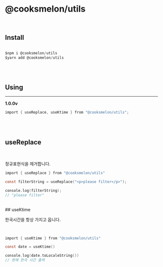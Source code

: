 # @cooksmelon/utils

<br />

## Install

```c

$npm i @cooksmelon/utils
$yarn add @cooksmelon/utils

```

<br />
<br />

## Using

---

**1.0.0v**
<br />

```c
import { useReplace, useKtime } from "@cooksmelon/utils";
```

<br />
<br />

## useReplace

<br />
<p>정규표현식을 제거합니다.</p>

```c
import { useReplace } from "@cooksmelon/utils"

const filterString = useReplace("<p>please filter</p>");

console.log(filterString);
// "please filter"
```

<br />
## useKtime
<br />
<p>한국시간을 항상 가지고 옵니다.</p>
<br />

```c
import { useKtime } from "@cooksmelon/utils"

const date = useKtime()

console.log(date.toLocaleString())
// 현재 한국 시간 출력
```
